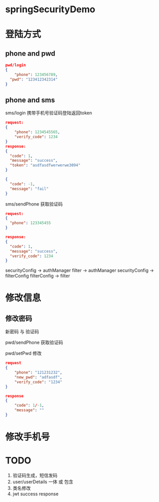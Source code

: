# springSecurityDemo

# 登陆方式

## phone and pwd

```json
pwd/login
{
	"phone": 123456789,
  "pwd": "123412342314"
}
```



## phone and sms

sms/login 携带手机号验证码登陆返回token

```json
request:
{
	"phone": 1234545565,
	"verify_code": 1234
}
response:
{
  "code": 1,
  "message": "success",
  "token": "asdfasdfwerwerwe3094"
}

{
  "code": -1,
  "message": "fail"
}
```



sms/sendPhone 获取验证码

```json
request:
{
  "phone": 123345455
}

response:
{
  "code": 1,
  "message": "success",
  "verify_code": 1234
}

```

securityConfig -> authManager
filter -> authManager
securityConfig -> filterConfig
filterConfig -> filter



# 修改信息

## 修改密码

新密码 与 验证码

pwd/sendPhone 获取验证码



pwd/setPwd 修改

```json
request
{
	"phone": "121231232",
	"new_pwd": "adfasdf",
	"verify_code": "1234"
}

response
{
	"code": 1/-1,
	"message": ""
}
```



# 修改手机号



# TODO

1. 验证码生成，短信发码
2. user/userDetails 一体 或 包含
3. 类名修改
4. jwt success response